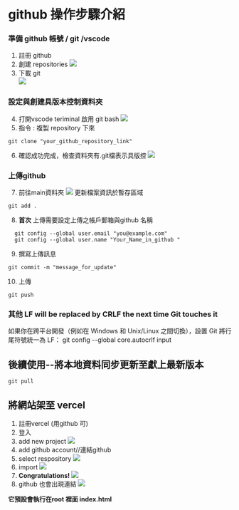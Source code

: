 # github 操作步驟介紹
### 準備 github 帳號 / git /vscode

1. 註冊 github
2. 創建 repositories 
 ![](picture/1.JPG)
3. 下載 git  
![](picture/2.JPG) 

### 設定與創建具版本控制資料夾
4. 打開vscode teriminal 啟用 git bash
![](picture/3.JPG)
5. 指令 : 複製 repository 下來
```
git clone "your_github_repository_link"
```
6. 確認成功完成，檢查資料夾有.git檔表示具版控
![](picture/4.JPG)

### 上傳github 

7. 前往main資料夾
![](picture/13.JPG)
更新檔案資訊於暫存區域
```
git add .
```

8. **首次** 上傳需要設定上傳之帳戶郵箱與github 名稱
```
  git config --global user.email "you@example.com"
  git config --global user.name "Your_Name_in_github " 
```
9. 撰寫上傳訊息
```
git commit -m "message_for_update"
```
10. 上傳
```
git push
```

### 其他 LF will be replaced by CRLF the next time Git touches it
如果你在跨平台開發（例如在 Windows 和 Unix/Linux 之間切換），設置 Git 將行尾符號統一為 LF：
git config --global core.autocrlf input 


## 後續使用--將本地資料同步更新至獻上最新版本
```
git pull 
```

## 將網站架至 vercel 
1. 註冊vercel (用github 可)
2. 登入
3. add new project
![](picture/6.JPG)
4. add github account//連結github
5. select respository
![](picture/8.JPG)
6. import
![](picture/9.JPG)
7. **Congratulations!**
![](picture/10.JPG)
8. github 也會出現連結
![](picture/11.JPG)

**它預設會執行在root 裡面 index.html** 
